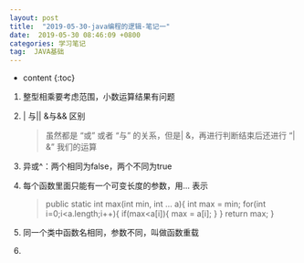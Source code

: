 ```yaml
---
layout: post
title:  "2019-05-30-java编程的逻辑-笔记一"
date:  2019-05-30 08:46:09 +0800
categories: 学习笔记
tag:  JAVA基础
---
```



* content
{:toc}


1. 整型相乘要考虑范围，小数运算结果有问题

2. \| 与\|\|   &与&& 区别

   >虽然都是 “或” 或者 “与” 的关系，但是\| &，再进行判断结束后还进行 “\| &”  我们的运算

3. 异或\^：两个相同为false，两个不同为true

4. 每个函数里面只能有一个可变长度的参数，用... 表示

   >public static int max(int min, int ... a){
   >int max = min;
   >for(int i=0;i<a.length;i++){
   >			if(max<a[i]){
   >					max = a[i];
   >			}
   >}
   >return max;
   >}

5. 同一个类中函数名相同，参数不同，叫做函数重载

6. 